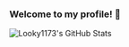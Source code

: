 ### Welcome to my profile! 👋

![Looky1173's GitHub Stats](https://github-readme-stats.vercel.app/api?username=Looky1173&show_icons=true&bg_color=0,33A1FD,FDCA40&title_color=fff&text_color=fff&icon_color=E5E7E9)

<!--
**Looky1173/Looky1173** is a ✨ _special_ ✨ repository because its `README.md` (this file) appears on your GitHub profile.

Here are some ideas to get you started:

- 🔭 I’m currently working on ...
- 🌱 I’m currently learning ...
- 👯 I’m looking to collaborate on ...
- 🤔 I’m looking for help with ...
- 💬 Ask me about ...
- 📫 How to reach me: ...
- 😄 Pronouns: ...
- ⚡ Fun fact: ...
-->
